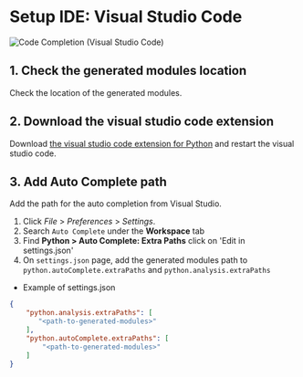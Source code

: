 # Setup IDE: Visual Studio Code

![Code Completion (Visual Studio Code)](images/code_completion_visual_studio_code.png)

## 1. Check the generated modules location

Check the location of the generated modules.  

## 2. Download the visual studio code extension

Download
[the visual studio code extension for Python](https://marketplace.visualstudio.com/items?itemName=ms-python.python)
and restart the visual studio code.

## 3. Add Auto Complete path

Add the path for the auto completion from Visual Studio.

1. Click *File* > *Preferences* > *Settings*.
2. Search `Auto Complete` under the **Workspace** tab
3. Find **Python > Auto Complete: Extra Paths** click on 'Edit in settings.json'
4. On `settings.json` page, add the generated modules path to `python.autoComplete.extraPaths` and `python.analysis.extraPaths`

* Example of settings.json

```json
{
    "python.analysis.extraPaths": [
       "<path-to-generated-modules>"
    ],
    "python.autoComplete.extraPaths": [
        "<path-to-generated-modules>"
    ]
}
```
